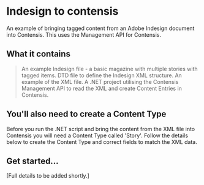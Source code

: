 # Indesign to contensis

An example of bringing tagged content from an Adobe Indesign document into Contensis. This uses the Management API for Contensis.

## What it contains

> An example Indesign file - a basic magazine with multiple stories with tagged items.
> DTD file to define the Indesign XML structure.
> An example of the XML file.
> A .NET project utilising the Contensis Management API to read the XML and create Content Entries in Contensis.

## You'll also need to create a Content Type

Before you run the .NET script and bring the content from the XML file into Contensis you will need a Content Type called 'Story'. Follow the details below to create the Content Type and correct fields to match the XML data.

## Get started...
[Full details to be added shortly.]
